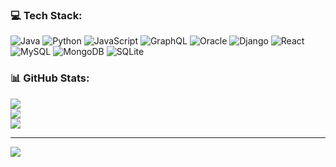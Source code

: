 
### 💻 Tech Stack:
![Java](https://img.shields.io/badge/java-%23ED8B00.svg?style=flat&logo=java&logoColor=white) ![Python](https://img.shields.io/badge/python-3670A0?style=flat&logo=python&logoColor=ffdd54) ![JavaScript](https://img.shields.io/badge/javascript-%23323330.svg?style=flat&logo=javascript&logoColor=%23F7DF1E) ![GraphQL](https://img.shields.io/badge/-GraphQL-E10098?style=flat&logo=graphql&logoColor=white) ![Oracle](https://img.shields.io/badge/Oracle-F80000?style=flat&logo=oracle&logoColor=white) ![Django](https://img.shields.io/badge/django-%23092E20.svg?style=flat&logo=django&logoColor=white) ![React](https://img.shields.io/badge/react-%2320232a.svg?style=flat&logo=react&logoColor=%2361DAFB) ![MySQL](https://img.shields.io/badge/mysql-%2300f.svg?style=flat&logo=mysql&logoColor=white) ![MongoDB](https://img.shields.io/badge/MongoDB-%234ea94b.svg?style=flat&logo=mongodb&logoColor=white) ![SQLite](https://img.shields.io/badge/sqlite-%2307405e.svg?style=flat&logo=sqlite&logoColor=white)
### 📊 GitHub Stats:
![](https://github-readme-stats.vercel.app/api?username=jenniferlb63&theme=radical&hide_border=false&include_all_commits=false&count_private=true)<br/>
![](https://github-readme-streak-stats.herokuapp.com/?user=jenniferlb63&theme=radical&hide_border=false)<br/>
![](https://github-readme-stats.vercel.app/api/top-langs/?username=jenniferlb63&theme=radical&hide_border=false&include_all_commits=false&count_private=true&layout=compact)

---
[![](https://visitcount.itsvg.in/api?id=jenniferlb63&icon=0&color=0)](https://visitcount.itsvg.in)
